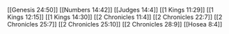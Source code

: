 [[Genesis 24:50]]
[[Numbers 14:42]]
[[Judges 14:4]]
[[1 Kings 11:29]]
[[1 Kings 12:15]]
[[1 Kings 14:30]]
[[2 Chronicles 11:4]]
[[2 Chronicles 22:7]]
[[2 Chronicles 25:7]]
[[2 Chronicles 25:10]]
[[2 Chronicles 28:9]]
[[Hosea 8:4]]
